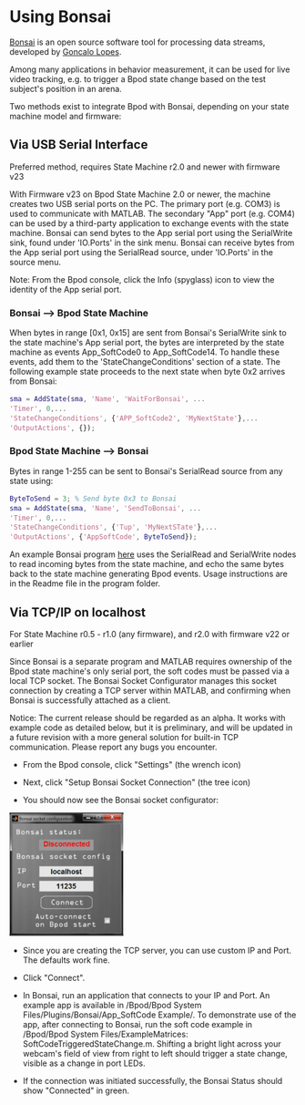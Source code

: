 # Using Bonsai

[Bonsai](https://bonsai-rx.org/) is an open source software tool for processing data streams, developed by [Goncalo Lopes](https://neurogears.org/about-us/).

Among many applications in behavior measurement, it can be used for live video tracking, e.g. to trigger a Bpod state change based on the test subject's position in an arena.

Two methods exist to integrate Bpod with Bonsai, depending on your state machine model and firmware:

## Via USB Serial Interface
Preferred method, requires State Machine r2.0 and newer with firmware v23

With Firmware v23 on Bpod State Machine 2.0 or newer, the machine creates two USB serial ports on the PC. The primary port (e.g. COM3) is used to communicate with MATLAB. The secondary "App" port (e.g. COM4) can be used by a third-party application to exchange events with the state machine. Bonsai can send bytes to the App serial port using the SerialWrite sink, found under 'IO.Ports' in the sink menu. Bonsai can receive bytes from the App serial port using the SerialRead source, under 'IO.Ports' in the source menu.

Note: From the Bpod console, click the Info (spyglass) icon to view the identity of the App serial port.

### Bonsai --> Bpod State Machine

When bytes in range [0x1, 0x15] are sent from Bonsai's SerialWrite sink to the state machine's App serial port, the bytes are interpreted by the state machine as events App_SoftCode0 to App_SoftCode14. To handle these events, add them to the 'StateChangeConditions' section of a state. The following example state proceeds to the next state when byte 0x2 arrives from Bonsai:

```matlab
sma = AddState(sma, 'Name', 'WaitForBonsai', ...
'Timer', 0,...
'StateChangeConditions', {'APP_SoftCode2', 'MyNextState'},...
'OutputActions', {});
```

### Bpod State Machine --> Bonsai

Bytes in range 1-255 can be sent to Bonsai's SerialRead source from any state using:

```matlab
ByteToSend = 3; % Send byte 0x3 to Bonsai
sma = AddState(sma, 'Name', 'SendToBonsai', ...
'Timer', 0,...
'StateChangeConditions', {'Tup', 'MyNextSTate'},...
'OutputActions', {'AppSoftCode', ByteToSend});
```

An example Bonsai program [here](https://github.com/sanworks/Bpod_Gen2/tree/develop/Functions/Plugins/Bonsai/APP_SoftCode%20Example) uses the SerialRead and SerialWrite nodes to read incoming bytes from the state machine, and echo the same bytes back to the state machine generating Bpod events. Usage instructions are in the Readme file in the program folder.

## Via TCP/IP on localhost
For State Machine r0.5 - r1.0 (any firmware), and r2.0 with firmware v22 or earlier

Since Bonsai is a separate program and MATLAB requires ownership of the Bpod state machine's only serial port, the soft codes must be passed via a local TCP socket. The Bonsai Socket Configurator manages this socket connection by creating a TCP server within MATLAB, and confirming when Bonsai is successfully attached as a client.

Notice: The current release should be regarded as an alpha. It works with example code as detailed below, but it is preliminary, and will be updated in a future revision with a more general solution for built-in TCP communication. Please report any bugs you encounter.

* From the Bpod console, click "Settings" (the wrench icon)

* Next, click "Setup Bonsai Socket Connection" (the tree icon)

* You should now see the Bonsai socket configurator:

<img src="../../images/bonsai-socket-configurator.png" alt="drawing" width="200"/><br>

* Since you are creating the TCP server, you can use custom IP and Port. The defaults work fine.

* Click "Connect".

* In Bonsai, run an application that connects to your IP and Port. An example app is available in /Bpod/Bpod System Files/Plugins/Bonsai/App_SoftCode Example/. To demonstrate use of the app, after connecting to Bonsai, run the soft code example in /Bpod/Bpod System Files/ExampleMatrices: SoftCodeTriggeredStateChange.m. Shifting a bright light across your webcam's field of view from right to left should trigger a state change, visible as a change in port LEDs.

* If the connection was initiated successfully, the Bonsai Status should show "Connected" in green.
